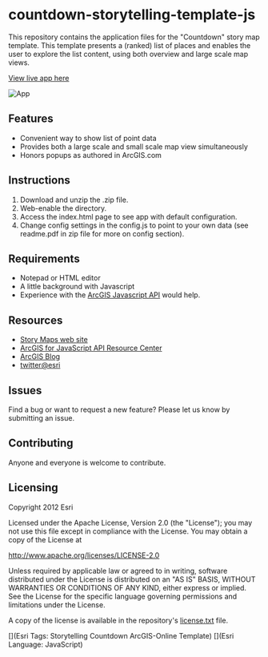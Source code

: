 # countdown-storytelling-template-js

This repository contains the application files for the "Countdown" story map template.  This template presents a (ranked) list of places and enables the user to explore the list content, using both overview and large scale map views.

[View live app here](http://storymaps.esri.com/templates/countdown)

![App](https://raw.github.com/Esri/countdown-storytelling-template-js/master/resources/images/countdown-storytelling-template-js.png) 

## Features
* Convenient way to show list of point data
* Provides both a large scale and small scale map view simultaneously
* Honors popups as authored in ArcGIS.com

## Instructions

1. Download and unzip the .zip file.
2. Web-enable the directory.
3. Access the index.html page to see app with default configuration.
4. Change config settings in the config.js to point to your own data (see readme.pdf in zip file for more on config section).

## Requirements

* Notepad or HTML editor
* A little background with Javascript
* Experience with the [ArcGIS Javascript API](http://www.esri.com/) would help.

## Resources

* [Story Maps web site](http://storymaps.esri.com)
* [ArcGIS for JavaScript API Resource Center](http://help.arcgis.com/en/webapi/javascript/arcgis/index.html)
* [ArcGIS Blog](http://blogs.esri.com/esri/arcgis/)
* [twitter@esri](http://twitter.com/esri)

## Issues

Find a bug or want to request a new feature?  Please let us know by submitting an issue.

## Contributing

Anyone and everyone is welcome to contribute. 

## Licensing
Copyright 2012 Esri

Licensed under the Apache License, Version 2.0 (the "License");
you may not use this file except in compliance with the License.
You may obtain a copy of the License at

   http://www.apache.org/licenses/LICENSE-2.0

Unless required by applicable law or agreed to in writing, software
distributed under the License is distributed on an "AS IS" BASIS,
WITHOUT WARRANTIES OR CONDITIONS OF ANY KIND, either express or implied.
See the License for the specific language governing permissions and
limitations under the License.

A copy of the license is available in the repository's [license.txt](https://github.com/Esri/park-and-recreation-finder/blob/master/license.txt) file.

[](Esri Tags: Storytelling Countdown ArcGIS-Online Template)
[](Esri Language: JavaScript)
